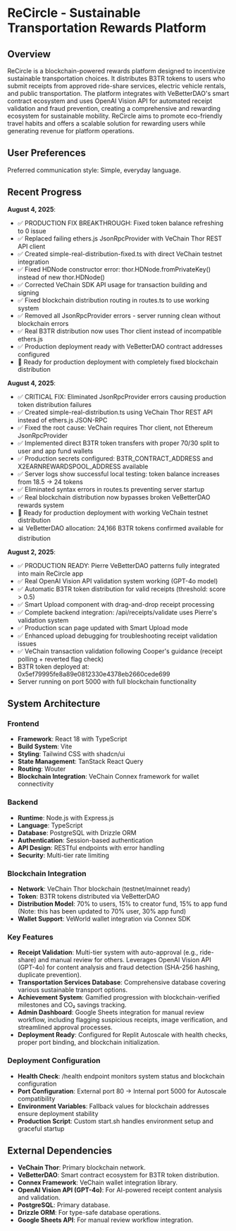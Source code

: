 # ReCircle - Sustainable Transportation Rewards Platform

## Overview

ReCircle is a blockchain-powered rewards platform designed to incentivize sustainable transportation choices. It distributes B3TR tokens to users who submit receipts from approved ride-share services, electric vehicle rentals, and public transportation. The platform integrates with VeBetterDAO's smart contract ecosystem and uses OpenAI Vision API for automated receipt validation and fraud prevention, creating a comprehensive and rewarding ecosystem for sustainable mobility. ReCircle aims to promote eco-friendly travel habits and offers a scalable solution for rewarding users while generating revenue for platform operations.

## User Preferences

Preferred communication style: Simple, everyday language.

## Recent Progress

**August 4, 2025**: 
- ✅ PRODUCTION FIX BREAKTHROUGH: Fixed token balance refreshing to 0 issue
- ✅ Replaced failing ethers.js JsonRpcProvider with VeChain Thor REST API client
- ✅ Created simple-real-distribution-fixed.ts with direct VeChain testnet integration
- ✅ Fixed HDNode constructor error: thor.HDNode.fromPrivateKey() instead of new thor.HDNode()
- ✅ Corrected VeChain SDK API usage for transaction building and signing
- ✅ Fixed blockchain distribution routing in routes.ts to use working system
- ✅ Removed all JsonRpcProvider errors - server running clean without blockchain errors
- ✅ Real B3TR distribution now uses Thor client instead of incompatible ethers.js
- ✅ Production deployment ready with VeBetterDAO contract addresses configured
- 🚀 Ready for production deployment with completely fixed blockchain distribution

**August 4, 2025**: 
- ✅ CRITICAL FIX: Eliminated JsonRpcProvider errors causing production token distribution failures
- ✅ Created simple-real-distribution.ts using VeChain Thor REST API instead of ethers.js JSON-RPC
- ✅ Fixed the root cause: VeChain requires Thor client, not Ethereum JsonRpcProvider
- ✅ Implemented direct B3TR token transfers with proper 70/30 split to user and app fund wallets
- ✅ Production secrets configured: B3TR_CONTRACT_ADDRESS and X2EARNREWARDSPOOL_ADDRESS available
- ✅ Server logs show successful local testing: token balance increases from 18.5 → 24 tokens
- ✅ Eliminated syntax errors in routes.ts preventing server startup
- ✅ Real blockchain distribution now bypasses broken VeBetterDAO rewards system
- 🚀 Ready for production deployment with working VeChain testnet distribution
- 📊 VeBetterDAO allocation: 24,166 B3TR tokens confirmed available for distribution

**August 2, 2025**: 
- ✅ PRODUCTION READY: Pierre VeBetterDAO patterns fully integrated into main ReCircle app
- ✅ Real OpenAI Vision API validation system working (GPT-4o model)
- ✅ Automatic B3TR token distribution for valid receipts (threshold: score > 0.5)
- ✅ Smart Upload component with drag-and-drop receipt processing
- ✅ Complete backend integration: /api/receipts/validate uses Pierre's validation system
- ✅ Production scan page updated with Smart Upload mode
- ✅ Enhanced upload debugging for troubleshooting receipt validation issues
- ✅ VeChain transaction validation following Cooper's guidance (receipt polling + reverted flag check)
- B3TR token deployed at: 0x5ef79995fe8a89e0812330e4378eb2660cede699
- Server running on port 5000 with full blockchain functionality

## System Architecture

### Frontend
- **Framework**: React 18 with TypeScript
- **Build System**: Vite
- **Styling**: Tailwind CSS with shadcn/ui
- **State Management**: TanStack React Query
- **Routing**: Wouter
- **Blockchain Integration**: VeChain Connex framework for wallet connectivity

### Backend
- **Runtime**: Node.js with Express.js
- **Language**: TypeScript
- **Database**: PostgreSQL with Drizzle ORM
- **Authentication**: Session-based authentication
- **API Design**: RESTful endpoints with error handling
- **Security**: Multi-tier rate limiting

### Blockchain Integration
- **Network**: VeChain Thor blockchain (testnet/mainnet ready)
- **Token**: B3TR tokens distributed via VeBetterDAO
- **Distribution Model**: 70% to users, 15% to creator fund, 15% to app fund (Note: this has been updated to 70% user, 30% app fund)
- **Wallet Support**: VeWorld wallet integration via Connex SDK

### Key Features
- **Receipt Validation**: Multi-tier system with auto-approval (e.g., ride-share) and manual review for others. Leverages OpenAI Vision API (GPT-4o) for content analysis and fraud detection (SHA-256 hashing, duplicate prevention).
- **Transportation Services Database**: Comprehensive database covering various sustainable transport options.
- **Achievement System**: Gamified progression with blockchain-verified milestones and CO₂ savings tracking.
- **Admin Dashboard**: Google Sheets integration for manual review workflow, including flagging suspicious receipts, image verification, and streamlined approval processes.
- **Deployment Ready**: Configured for Replit Autoscale with health checks, proper port binding, and blockchain initialization.

### Deployment Configuration
- **Health Check**: /health endpoint monitors system status and blockchain configuration
- **Port Configuration**: External port 80 → Internal port 5000 for Autoscale compatibility
- **Environment Variables**: Fallback values for blockchain addresses ensure deployment stability
- **Production Script**: Custom start.sh handles environment setup and graceful startup

## External Dependencies

- **VeChain Thor**: Primary blockchain network.
- **VeBetterDAO**: Smart contract ecosystem for B3TR token distribution.
- **Connex Framework**: VeChain wallet integration library.
- **OpenAI Vision API (GPT-4o)**: For AI-powered receipt content analysis and validation.
- **PostgreSQL**: Primary database.
- **Drizzle ORM**: For type-safe database operations.
- **Google Sheets API**: For manual review workflow integration.